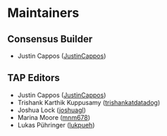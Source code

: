 # Maintainers

## Consensus Builder

* Justin Cappos ([JustinCappos](https://github.com/JustinCappos))

## TAP Editors

* Justin Cappos ([JustinCappos](https://github.com/JustinCappos))
* Trishank Karthik Kuppusamy ([trishankatdatadog](https://github.com/trishankatdatadog))
* Joshua Lock ([joshuagl](https://github.com/joshuagl))
* Marina Moore ([mnm678](https://github.com/mnm678))
* Lukas Pühringer ([lukpueh](https://github.com/lukpueh))
